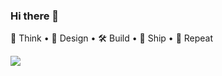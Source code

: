 ### Hi there 👋

🤔 Think • 🎨 Design • 🛠️ Build • 🚢 Ship • 🔄 Repeat

[![](https://visitcount.itsvg.in/api?id=hamzaalam&label=Views&color=12&icon=5&pretty=false)](https://visitcount.itsvg.in)

<!--
**Hamzaalam/hamzaalam** is a ✨ _special_ ✨ repository because its `README.md` (this file) appears on your GitHub profile.

Here are some ideas to get you started:

- 🔭 I’m currently working on ...
- 🌱 I’m currently learning ...
- 👯 I’m looking to collaborate on ...
- 🤔 I’m looking for help with ...
- 💬 Ask me about ...
- 📫 How to reach me: ...
- 😄 Pronouns: ...
- ⚡ Fun fact: ...
-->
